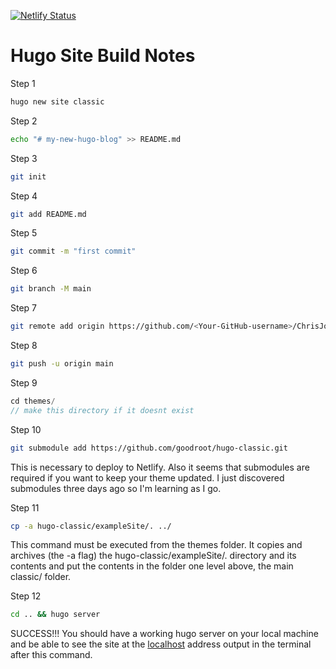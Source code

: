 [![Netlify Status](https://api.netlify.com/api/v1/badges/093cf292-2fed-44ac-8a6e-be9fd452e3db/deploy-status)](https://app.netlify.com/sites/hungry-bell-ae2a9d/deploys)
# Hugo Site Build Notes

Step 1

```bash
hugo new site classic
```

Step 2

```bash
echo "# my-new-hugo-blog" >> README.md
```

Step 3

```bash
git init
```

Step 4

```bash
git add README.md
```

Step 5

```bash
git commit -m "first commit"
```

Step 6

```bash
git branch -M main
```

Step 7

```bash
git remote add origin https://github.com/<Your-GitHub-username>/ChrisJohnstondotDev_blog.git
```

Step 8 

```bash
git push -u origin main
```

Step 9

```jsx
cd themes/
// make this directory if it doesnt exist
```

Step 10

```bash
git submodule add https://github.com/goodroot/hugo-classic.git
```

This is necessary to deploy to Netlify. Also it seems that submodules are required if you want to keep your theme updated. I just discovered submodules three days ago so I'm learning as I go.

Step 11

```bash
cp -a hugo-classic/exampleSite/. ../
```

This command must be executed from the themes folder. It copies and archives (the -a flag) the hugo-classic/exampleSite/. directory and its contents and put the contents in the folder one level above, the main classic/ folder.

Step 12

```bash
cd .. && hugo server
```

SUCCESS!!! You should have a working hugo server on your local machine and be able to see the site at the [localhost](http://localhost) address output in the terminal after this command.
